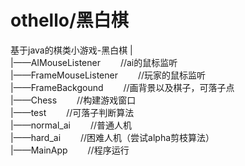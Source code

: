 # othello/黑白棋
基于java的棋类小游戏-黑白棋
|</br>
|——AIMouseListener  &emsp;&emsp;//ai的鼠标监听</br>
|——FrameMouseListener  &emsp;&emsp;//玩家的鼠标监听</br>
|——FrameBackgound   &emsp;&emsp;//画背景以及棋子，可落子点</br>
|——Chess  &emsp;&emsp;//构建游戏窗口</br>
|——test   &emsp;&emsp;//可落子判断算法</br>
|——normal_ai  &emsp;&emsp;//普通人机</br>
|——hard_ai  &emsp;&emsp;//困难人机（尝试alpha剪枝算法）</br>
|——MainApp  &emsp;&emsp;//程序运行</br>
